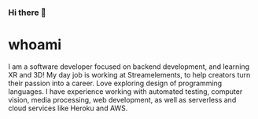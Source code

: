 ### Hi there 👋

# whoami

I am a software developer focused on backend development, and learning XR and 3D!
My day job is working at Streamelements, to help creators turn their passion into a career.
Love exploring design of programming languages. I have experience working with automated testing, computer vision, media processing, web development, as well as serverless and cloud services like Heroku and AWS.

